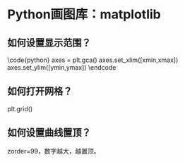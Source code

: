 # Python画图库：matplotlib

## 如何设置显示范围？
\code{python}
axes = plt.gca()
axes.set_xlim([xmin,xmax])
axes.set_ylim([ymin,ymax])
\endcode

## 如何打开网格？
plt.grid()

## 如何设置曲线置顶？
zorder=99，数字越大，越置顶。
